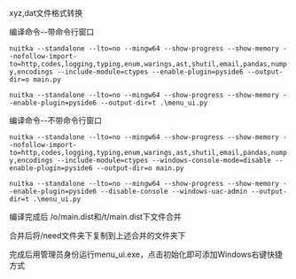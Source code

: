 xyz,dat文件格式转换

编译命令--带命令行窗口

`nuitka --standalone --lto=no --mingw64 --show-progress --show-memory
--nofollow-import-to=http,codes,logging,typing,enum,warings,ast,shutil,email,pandas,numpy,encodings
--include-module=ctypes --enable-plugin=pyside6 --output-dir=o main.py`

`nuitka --standalone --lto=no --mingw64 --show-progress --show-memory --enable-plugin=pyside6 --output-dir=t .\menu_ui.py`

编译命令--不带命令行窗口

`nuitka --standalone --lto=no --mingw64 --show-progress --show-memory
--nofollow-import-to=http,codes,logging,typing,enum,warings,ast,shutil,email,pandas,numpy,encodings
--include-module=ctypes --windows-console-mode=disable --enable-plugin=pyside6 --output-dir=o main.py`

`nuitka --standalone --lto=no --mingw64 --show-progress --show-memory --enable-plugin=pyside6 --disable-console --windows-uac-admin --output-dir=t .\menu_ui.py`

编译完成后 /o/main.dist和/t/main.dist下文件合并

合并后将/need文件夹下复制到上述合并的文件夹下

完成后用管理员身份运行menu_ui.exe，点击初始化即可添加Windows右键快捷方式

